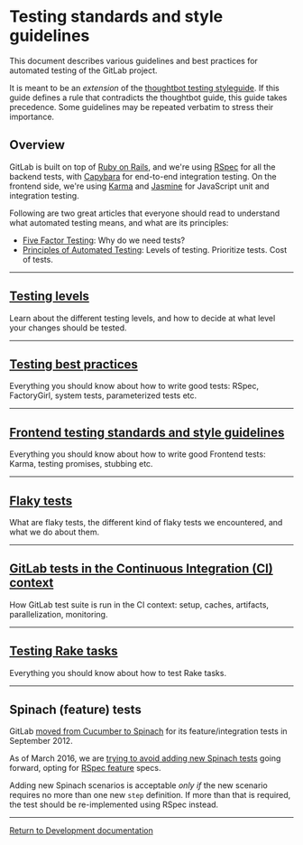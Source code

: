 # Testing standards and style guidelines

This document describes various guidelines and best practices for automated
testing of the GitLab project.

It is meant to be an _extension_ of the [thoughtbot testing
styleguide](https://github.com/thoughtbot/guides/tree/master/style/testing). If
this guide defines a rule that contradicts the thoughtbot guide, this guide
takes precedence. Some guidelines may be repeated verbatim to stress their
importance.

## Overview

GitLab is built on top of [Ruby on Rails][rails], and we're using [RSpec] for all
the backend tests, with [Capybara] for end-to-end integration testing.
On the frontend side, we're using [Karma] and [Jasmine] for JavaScript unit and
integration testing.

Following are two great articles that everyone should read to understand what
automated testing means, and what are its principles:

- [Five Factor Testing](https://www.devmynd.com/blog/five-factor-testing): Why do we need tests?
- [Principles of Automated Testing](http://www.lihaoyi.com/post/PrinciplesofAutomatedTesting.html): Levels of testing. Prioritize tests. Cost of tests.

---

## [Testing levels](testing_levels.md)

Learn about the different testing levels, and how to decide at what level your
changes should be tested.

---

## [Testing best practices](best_practices.md)

Everything you should know about how to write good tests: RSpec, FactoryGirl,
system tests, parameterized tests etc.

---

## [Frontend testing standards and style guidelines](frontend_testing.md)

Everything you should know about how to write good Frontend tests: Karma,
testing promises, stubbing etc.

---

## [Flaky tests](flaky_tests.md)

What are flaky tests, the different kind of flaky tests we encountered, and what
we do about them.

---

## [GitLab tests in the Continuous Integration (CI) context](ci.md)

How GitLab test suite is run in the CI context: setup, caches, artifacts,
parallelization, monitoring.

---

## [Testing Rake tasks](testing_rake_tasks.md)

Everything you should know about how to test Rake tasks.

---

## Spinach (feature) tests

GitLab [moved from Cucumber to Spinach](https://github.com/gitlabhq/gitlabhq/pull/1426)
for its feature/integration tests in September 2012.

As of March 2016, we are [trying to avoid adding new Spinach
tests](https://gitlab.com/gitlab-org/gitlab-ce/issues/14121) going forward,
opting for [RSpec feature](#features-integration) specs.

Adding new Spinach scenarios is acceptable _only if_ the new scenario requires
no more than one new `step` definition. If more than that is required, the
test should be re-implemented using RSpec instead.

---

[Return to Development documentation](../README.md)

[^1]: /ci/yaml/README.html#dependencies

[rails]: http://rubyonrails.org/
[RSpec]: https://github.com/rspec/rspec-rails#feature-specs
[Capybara]: https://github.com/teamcapybara/capybara
[Karma]: http://karma-runner.github.io/
[Jasmine]: https://jasmine.github.io/
